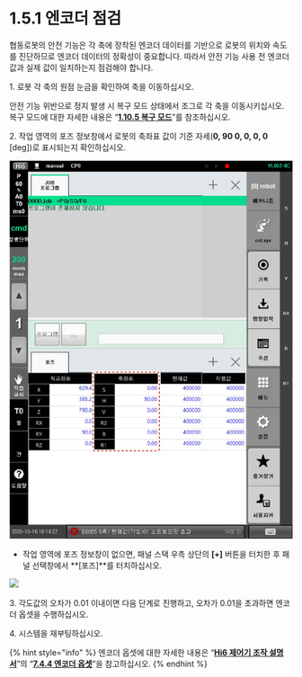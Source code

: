 # 1.5.1 엔코더 점검

협동로봇의 안전 기능은 각 축에 장착된 엔코더 데이터를 기반으로 로봇의 위치와 속도를 진단하므로 엔코더 데이터의 정확성이 중요합니다. 따라서 안전 기능 사용 전 엔코더 값과 실제 값이 일치하는지 점검해야 합니다.

1\. 로봇 각 축의 원점 눈금을 확인하여 축을 이동하십시오.
&#x20;&#x20;

안전 기능 위반으로 정지 발생 시 복구 모드 상태에서 조그로 각 축을 이동시키십시오. 복구 모드에 대한 자세한 내용은 “[**1.10.5 복구 모드**](../1-10-safety-condition-monitoring/5-recovery-mode/)”를 참조하십시오.

2\. 작업 영역의 포즈 정보창에서 로봇의 축좌표 값이 기준 자세(**0, 90 0, 0, 0, 0** \[deg])로 표시되는지 확인하십시오.

![](../../.gitbook/assets/image13.jpeg)

* 작업 영역에 포즈 정보창이 없으면, 패널 스택 우측 상단의 **\[+]** 버튼을 터치한 후 패널 선택창에서 **\[포즈]**를 터치하십시오.

![
](../../.gitbook/assets/image14.jpeg)

3\. 각도값의 오차가 0.01 이내이면 다음 단계로 진행하고, 오차가 0.01을 초과하면 엔코더 옵셋을 수행하십시오.

4\. 시스템을 재부팅하십시오.

{% hint style="info" %}
엔코더 옵셋에 대한 자세한 내용은 “[**Hi6 제어기 조작 설명서**](https://hyundai-robotics.gitbook.io/hi6-operation-manual)”의 “[**7.4.4 엔코더 옵셋**](https://hyundai-robotics.gitbook.io/hi6-operation-manual/7-setting/7-4-robot-parameter/encoder-offset)”을 참고하십시오.
{% endhint %}
